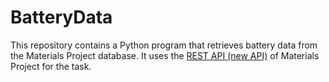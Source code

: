 # BatteryData
This repository contains a Python program that retrieves battery data from the Materials Project database. 
It uses the [REST API (new API)](https://github.com/materialsproject/api) of Materials Project for the task.
